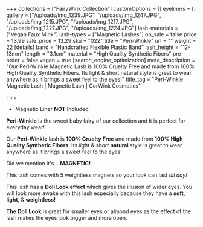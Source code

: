 +++
collections = ["FairyWink Collection"]
customOptions = []
eyeliners = []
gallery = ["/uploads/img_1239.JPG", "/uploads/img_1247.JPG", "/uploads/img_1215.JPG", "/uploads/img_1217.JPG", "/uploads/img_1227.JPG", "/uploads/img_1224.JPG"]
lash-materials = ["Vegan Faux Mink"]
lash-types = ["Magnetic Lashes"]
on_sale = false
price = 13.99
sale_price = 13.29
sku = "022"
title = "Peri-Winkle"
url = ""
weight = 22
[details]
band = "Handcrafted Flexible Plastic Band"
lash_height = "12-13mm"
length = "3.1cm"
material = "High Quality Synthetic Fibers"
pre-order = false
vegan = true
[search_engine_optimization]
meta_description = "Our Peri-Winkle Magnetic Lash is 100% Cruelty Free and made from 100% High Quality Synthetic Fibers. Its light & short natural style is great to wear anywhere as it brings a sweet feel to the eyes!"
title_tag = "Peri-Winkle Magnetic Lash | Magnetic Lash | CorWink Cosmetics"

+++
* Magnetic Liner **NOT** Included

**Peri-Winkle** is the sweet baby fairy of our collection and it is perfect for everyday wear!

Our **Peri-Winkle** lash is **100% Cruelty Free** and made from **100% High Quality Synthetic Fibers**. Its _light_ & _short_ **natural** style is great to wear anywhere as it brings a sweet feel to the eyes!

Did we mention it's... **MAGNETIC!**

This lash comes with 5 weightless magnets so your look can last _all day!_

This lash has a **Doll Look effect** which gives the illusion of wider eyes. You will look more awake with this lash especially because they have a **soft**, **light**, & **weightless!**

**The Doll Look** is great for smaller eyes or almond eyes as the effect of the lash makes the eyes look bigger and more open.